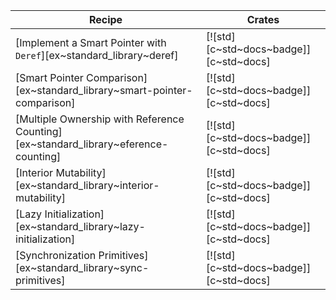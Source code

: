 | Recipe | Crates |
|---|---|
| [Implement a Smart Pointer with `Deref`][ex~standard_library~deref] | [![std][c~std~docs~badge]][c~std~docs] |
| [Smart Pointer Comparison][ex~standard_library~smart-pointer-comparison] | [![std][c~std~docs~badge]][c~std~docs] |
| [Multiple Ownership with Reference Counting][ex~standard_library~eference-counting] | [![std][c~std~docs~badge]][c~std~docs] |
| [Interior Mutability][ex~standard_library~interior-mutability] | [![std][c~std~docs~badge]][c~std~docs] |
| [Lazy Initialization][ex~standard_library~lazy-initialization] | [![std][c~std~docs~badge]][c~std~docs] |
| [Synchronization Primitives][ex~standard_library~sync-primitives] | [![std][c~std~docs~badge]][c~std~docs] |
